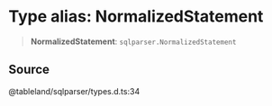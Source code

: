 # Type alias: NormalizedStatement

> **NormalizedStatement**: `sqlparser.NormalizedStatement`

## Source

@tableland/sqlparser/types.d.ts:34
